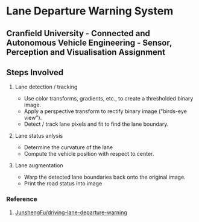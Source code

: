 # Lane Departure Warning System

## Cranfield University - Connected and Autonomous Vehicle Engineering - Sensor, Perception and Visualisation Assignment

## Steps Involved
1. Lane detection / tracking
    * Use color transforms, gradients, etc., to create a thresholded binary image.
    * Apply a perspective transform to rectify binary image ("birds-eye view").
    * Detect / track lane pixels and fit to find the lane boundary.

2. Lane status anlysis
    * Determine the curvature of the lane
    * Compute the vehicle position with respect to center.

3. Lane augmentation
    * Warp the detected lane boundaries back onto the original image.
    * Print the road status into image


### Reference
1. [JunshengFu/driving-lane-departure-warning](https://github.com/JunshengFu/driving-lane-departure-warning)